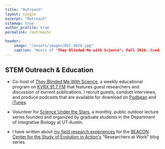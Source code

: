 ```yaml
---
title: "Outreach"
layout: single
excerpt: "Outreach"
sitemap: true
author_profile: true
permalink: /outreach/

header: 
	image: "/assets/images/DSC_4924.jpg"
  	caption: "Hosts of "They Blinded Me with Science", Fall 2016. Credit: Ian M. Wright"
---
```


## STEM Outreach & Education

- Co-host of [They Blinded Me With Science](https://www.facebook.com/tbmwskvrx), a weekly educational program on [KVRX 91.7 FM](http://kvrx.org/) that features guest researchers and discussion of current publications. I recruit guests, conduct interviews, and produce podcasts that are available for download on [Podbean](http://tbmws.podbean.com/) and [iTunes](https://itunes.apple.com/us/podcast/they-blinded-me-with-science/id908731079?mt=2). 

- Volunteer for [Science Under the Stars](https://scienceunderthestars.org/), a monthly, public outdoor lecture series founded and organized by graduate students in the Department of Integrative Biology at UT-Austin.

- I have written about [my field research experiences](https://www3.beacon-center.org/blog/2016/03/14/how-lemur-social-networks-shape-microbial-transmission/) for the [BEACON Center for the Study of Evolution in Action's](https://www3.beacon-center.org/) "Researchers at Work" blog series. 
